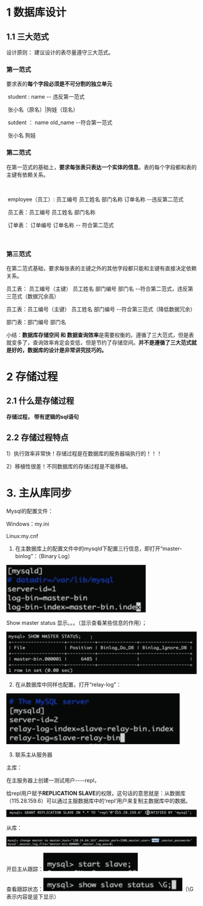  

# 1 数据库设计

## 1.1 三大范式

设计原则： 建议设计的表尽量遵守三大范式。

### 第一范式

要求表的**每个字段必须是不可分割的独立单元**

​							student     :   name              -- 违反第一范式

​										  张小名（原名）|狗娃（现名）					

​							sutdent    ： name    old_name    --符合第一范式

​										张小名    狗娃

### 第二范式

在第一范式的基础上，**要求每张表只表达一个实体的信息**。表的每个字段都和表的主键有依赖关系。

​					

​					employee（员工）: 员工编号  员工姓名 部门名称   订单名称  --违反第二范式

 

​					员工表：员工编号  员工姓名 部门名称   

 

​					订单表：  订单编号  订单名称             -- 符合第二范式

​					      

### 第三范式

在第二范式基础，要求每张表的主键之外的其他字段都只能和主键有直接决定依赖关系。

 

员工表： 员工编号（主键） 员工姓名  部门编号  部门名 --符合第二范式，违反第三范式（数据冗余高）

员工表：员工编号（主键） 员工姓名  部门编号    --符合第三范式（降低数据冗余）

部门表：部门编号  部门名

 

小结：**数据库存储空间  和 数据查询效率**是需要权衡的。遵循了三大范式，但是表就变多了，查询效率肯定会变低，但是节约了存储空间。**并不是遵循了三大范式就是好的，数据库的设计是非常讲究技巧的。**

 

# 2 存储过程

## 2.1 什么是存储过程

**存储过程， 带有逻辑的sql语句**

## 2.2 存储过程特点

1）执行效率非常快！存储过程是在数据库的服务器端执行的！！！

2）移植性很差！不同数据库的存储过程是不能移植。

 

# 3. 主从库同步

Mysql的配置文件：

Windows：my.ini

Linux:my.cnf

1. 在主数据库上的配置文件中的mysqld下配置三行信息，即打开“master-binlog”：（Binary  Log）

![img](assets/wps1.jpg) 

Show master status 显示。。。（显示查看某些信息的作用）；

![img](assets/wps2.jpg) 

 

2. 在从数据库中同样也配置，打开“relay-log”：

![img](assets/wps3.jpg) 

 

3. 联系主从服务器

主库：

在主服务器上创建一测试用户----repl，



给repl用户赋予**REPLICATION SLAVE**的权限，这句话的意思就是：从数据库（115.28.159.6）可以通过主服数据库中的‘repl’用户来复制主数据库中的数据。

![img](assets/wps4.jpg) 



从库：

![img](assets/wps5.jpg) 

 

开启主从跟踪：![img](assets/wps6.jpg)

查看跟踪状态：![img](assets/wps7.jpg)（\G表示内容是竖下显示）